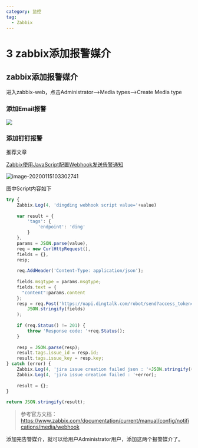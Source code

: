 ```yaml
---
category: 监控
tag:
  - Zabbix
---
```


# 3 zabbix添加报警媒介

## zabbix添加报警媒介

进入zabbix-web，点击Administrator-->Media types-->Create Media type

### 添加Email报警

![](https://gitee.com/clay-wangzhi/blogImg/raw/master/blogImg/image-20200115103058976.png)

### 添加钉钉报警

推荐文章

[Zabbix使用JavaScript配置Webhook发送告警通知](https://mp.weixin.qq.com/s/MazDZsJlXtkZc_xICLKt7Q)

![image-20200115103302741](https://gitee.com/clay-wangzhi/blogImg/raw/master/blogImg/image-20200115103302741.png)

图中Script内容如下

```javascript
try {
    Zabbix.Log(4, 'dingding webhook script value='+value)
 
    var result = {
        'tags': {
            'endpoint': 'ding'
        }
    },
    params = JSON.parse(value),
    req = new CurlHttpRequest(),
    fields = {},
    resp;
 
    req.AddHeader('Content-Type: application/json');
 
    fields.msgtype = params.msgtype;
    fields.text = {
      "content":params.content
    };
    resp = req.Post('https://oapi.dingtalk.com/robot/send?access_token=1163d78d7b8a324d2f5b284414da8e93560008689744495ab4ad3eae14bdd642',
        JSON.stringify(fields)
    );
 
    if (req.Status() != 201) {
        throw 'Response code: '+req.Status();
    }
 
    resp = JSON.parse(resp);
    result.tags.issue_id = resp.id;
    result.tags.issue_key = resp.key;
} catch (error) {
    Zabbix.Log(4, 'jira issue creation failed json : '+JSON.stringify({"fields": fields}));
    Zabbix.Log(4, 'jira issue creation failed : '+error);
 
    result = {};
}
 
return JSON.stringify(result);
```

>参考官方文档：https://www.zabbix.com/documentation/current/manual/config/notifications/media/webhook

添加完告警媒介，就可以给用户Administrator用户，添加这两个报警媒介了。